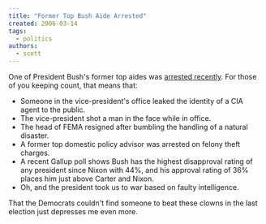 ```yaml
---
title: "Former Top Bush Aide Arrested"
created: 2006-03-14
tags: 
  - politics
authors: 
  - scott
---
```


One of President Bush's former top aides was [arrested recently](http://today.reuters.com/News/newsArticle.aspx?type=politicsNews&storyID=2006-03-11T172751Z_01_N11336051_RTRUKOC_0_US-BUSH-AIDE.xml). For those of you keeping count, that means that:

- Someone in the vice-president's office leaked the identity of a CIA agent to the public.
- The vice-president shot a man in the face while in office.
- The head of FEMA resigned after bumbling the handling of a natural disaster.
- A former top domestic policy advisor was arrested on felony theft charges.
- A recent Gallup poll shows Bush has the highest disapproval rating of any president since Nixon with 44%, and his approval rating of 36% places him just above Carter and Nixon.
- Oh, and the president took us to war based on faulty intelligence.

That the Democrats couldn't find someone to beat these clowns in the last election just depresses me even more.
